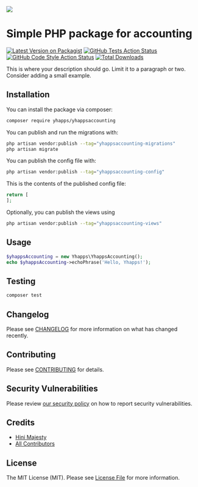 
[<img src="https://github-ads.s3.eu-central-1.amazonaws.com/support-ukraine.svg?t=1" />](https://supportukrainenow.org)

# Simple PHP package for accounting

[![Latest Version on Packagist](https://img.shields.io/packagist/v/yhapps/yhappsaccounting.svg?style=flat-square)](https://packagist.org/packages/yhapps/yhappsaccounting)
[![GitHub Tests Action Status](https://img.shields.io/github/workflow/status/yhapps/yhappsaccounting/run-tests?label=tests)](https://github.com/yhapps/yhappsaccounting/actions?query=workflow%3Arun-tests+branch%3Amain)
[![GitHub Code Style Action Status](https://img.shields.io/github/workflow/status/yhapps/yhappsaccounting/Fix%20PHP%20code%20style%20issues?label=code%20style)](https://github.com/yhapps/yhappsaccounting/actions?query=workflow%3A"Fix+PHP+code+style+issues"+branch%3Amain)
[![Total Downloads](https://img.shields.io/packagist/dt/yhapps/yhappsaccounting.svg?style=flat-square)](https://packagist.org/packages/yhapps/yhappsaccounting)

This is where your description should go. Limit it to a paragraph or two. Consider adding a small example.


## Installation

You can install the package via composer:

```bash
composer require yhapps/yhappsaccounting
```

You can publish and run the migrations with:

```bash
php artisan vendor:publish --tag="yhappsaccounting-migrations"
php artisan migrate
```

You can publish the config file with:

```bash
php artisan vendor:publish --tag="yhappsaccounting-config"
```

This is the contents of the published config file:

```php
return [
];
```

Optionally, you can publish the views using

```bash
php artisan vendor:publish --tag="yhappsaccounting-views"
```

## Usage

```php
$yhappsAccounting = new Yhapps\YhappsAccounting();
echo $yhappsAccounting->echoPhrase('Hello, Yhapps!');
```

## Testing

```bash
composer test
```

## Changelog

Please see [CHANGELOG](CHANGELOG.md) for more information on what has changed recently.

## Contributing

Please see [CONTRIBUTING](https://github.com/hinimajesty/.github/blob/main/CONTRIBUTING.md) for details.

## Security Vulnerabilities

Please review [our security policy](../../security/policy) on how to report security vulnerabilities.

## Credits

- [Hini Majesty](https://github.com/hinimajesty)
- [All Contributors](../../contributors)

## License

The MIT License (MIT). Please see [License File](LICENSE.md) for more information.
